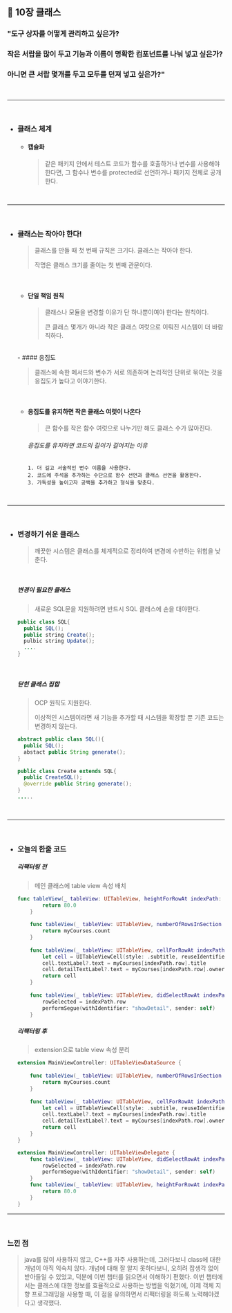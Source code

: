 ## 📍 10장 클래스



### "도구 상자를 어떻게 관리하고 싶은가?

### 작은 서랍을 많이 두고 기능과 이름이 명확한 컴포넌트를 나눠 넣고 싶은가?

### 아니면 큰 서랍 몇개를 두고 모두를 던져 넣고 싶은가?"



</br>



-----



</br>



- ### 클래스 체계

  - #### 캡슐화

    > 같은 패키지 안에서 테스트 코드가 함수를 호출하거나 변수를 사용해야 한다면, 그 함수나 변수를 protected로 선언하거나 패키지 전체로 공개한다. 



</br>



------



</br>



- ### 클래스는 작아야 한다!

  > 클래스를 만들 때 첫 번째 규칙은 크기다. 클래스는 작아야 한다. 
  >
  > 작명은 클래스 크기를 줄이는 첫 번째 관문이다.

  

  </br>

  

  - #### 단일 책임 원칙

    > 클래스나 모듈을 변경할 이유가 단 하나뿐이여야 한다는 원칙이다.
    >
    > 큰 클래스 몇개가 아니라 작은 클래스 여럿으로 이뤄진 시스템이 더 바람직하다.

  

  </br>
  - #### 응집도

    > 클래스에 속한 메서드와 변수가 서로 의존하며 논리적인 단위로 묶이는 것을 응집도가 높다고 이야기한다. 

  </br>

  - #### 응집도를 유지하면 작은 클래스 여럿이 나온다

    > 큰 함수를 작은 함수 여럿으로 나누기만 해도 클래스 수가 많아진다.

    ###### 응집도를 유지하면 코드의 길이가 길어지는 이유

    	1. 더 길고 서술적인 변수 이름을 사용한다.
     	2. 코드에 주석을 추가하는 수단으로 함수 선언과 클래스 선언을 활용한다.
     	3. 가독성을 높이고자 공백을 추가하고 형식을 맞춘다.



</br>



------



</br>



- ### 변경하기 쉬운 클래스

  > 깨끗한 시스템은 클래스를 체계적으로 정리하여 변경에 수반하는 위험을 낮춘다. 

  

  <br>

  

  ##### 변경이 필요한 클래스

  > 새로운 SQL문을 지원하려면 반드시 SQL 클래스에 손을 대야한다. 

  ```java
  public class SQL{
  	public SQL();
  	public string Create();
  	pulbic string Update();
  	....
  }
  ```

  

  </br>

  ##### 닫힌 클래스 집합

  > OCP 원칙도 지원한다. 
  >
  > 이상적인 시스템이라면 새 기능을 추가할 때 시스템을 확장할 뿐 기존 코드는 변경하지 않는다. 

  ```java
  abstract public class SQL(){
  	public SQL();
  	abstact public String generate();
  }
  
  public class Create extends SQL{
  	public CreateSQL();
  	@override public String generate();
  }
  .....
  ```

  

  

</br>



-----



</br>

- ### 오늘의 한줄 코드

  ##### 리팩터링 전

  > 메인 클래스에 table view 속성 배치

  ```swift
  func tableView(_ tableView: UITableView, heightForRowAt indexPath: IndexPath) -> CGFloat {
          return 80.0
      }
      
      func tableView(_ tableView: UITableView, numberOfRowsInSection section: Int) -> Int {
          return myCourses.count
      }
      
      func tableView(_ tableView: UITableView, cellForRowAt indexPath: IndexPath) -> UITableViewCell {
          let cell = UITableViewCell(style: .subtitle, reuseIdentifier: nil)
          cell.textLabel?.text = myCourses[indexPath.row].title
          cell.detailTextLabel?.text = myCourses[indexPath.row].owner?.name
          return cell
      }
      
      func tableView(_ tableView: UITableView, didSelectRowAt indexPath: IndexPath){
          rowSelected = indexPath.row
          performSegue(withIdentifier: "showDetail", sender: self)
      }
  ```

  

  ##### 리팩터링 후

  > extension으로 table view 속성 분리

  ```swift
  extension MainViewController: UITableViewDataSource {
      
      func tableView(_ tableView: UITableView, numberOfRowsInSection section: Int) -> Int {
          return myCourses.count
      }
      
      func tableView(_ tableView: UITableView, cellForRowAt indexPath: IndexPath) -> UITableViewCell {
          let cell = UITableViewCell(style: .subtitle, reuseIdentifier: nil)
          cell.textLabel?.text = myCourses[indexPath.row].title
          cell.detailTextLabel?.text = myCourses[indexPath.row].owner?.name
          return cell
      }
  }
  
  extension MainViewController: UITableViewDelegate {
      func tableView(_ tableView: UITableView, didSelectRowAt indexPath: IndexPath){
          rowSelected = indexPath.row
          performSegue(withIdentifier: "showDetail", sender: self)
      }
      func tableView(_ tableView: UITableView, heightForRowAt indexPath: IndexPath) -> CGFloat {
          return 80.0
      }
  }
  
  ```

  





----



</br>



### 느낀 점

> java를 많이 사용하지 않고, C++를 자주 사용하는데,  그러다보니 class에 대한 개념이 아직 익숙치 않다. 개념에 대해 잘 알지 못하다보니, 오히려 잡생각 없이 받아들일 수 있었고, 덕분에 이번 챕터를 읽으면서 이해하기 편했다. 이번 챕터에서는 클래스에 대한 정보를 효율적으로 사용하는 방법을 익혔기에, 이제 객체 지향 프로그래밍을 사용할 때, 이 점을 유의하면서 리팩터링을 하도록 노력해야겠다고 생각했다. 





